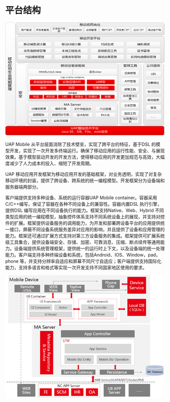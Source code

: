 # 平台结构

![](/articles/studio/2-/images/image2.png)

UAP Mobile 从平台层面消除了技术壁垒，实现了跨平台的特征，基于DSL 的模型开发，实现了一次开发多终端运行。确保了移动应用的运行性能、安全、与展现效果。基于模型驱动开发的开发方法，使得移动应用的开发更加规范与高效，大幅度减少了人力成本的投入、缩短了开发周期。

UAP 移动应用开发框架为移动应用开发的基础框架，对业务透明，实现了对复杂移动环境的封装，提供了跨设备、跨系统的统一编程模型。开发框架分为设备端和服务器端两部分。

客户端提供支持多种设备、系统的运行容器UAP Mobile container。容器采用C/C++编写，保证了容器在各种不同设备上的兼容性。容器内置DSL 执行引擎，提供DSL 编写应用在不同设备执行的能力。框架支持Native、Web、Hybrid 不同类型应用的统一编程模型，抽象控件体系支持不同系统设备上的展现，并支持对控件的扩展。框架提供设备服务的调用能力，为开发和部署跨设备平台的应用提供统一接口，屏蔽不同设备系统服务差异对应用的影响，并且提供了设备和应用管理的能力。框架还可通过扩展方式支持对第三方设备服务的集成。框架提供可扩展系统级工具集合，提供设备端安全、存储、加密、可靠消息、压缩、断点续传等通用能力。设备端提供系统管理框架，提供统一的运行时上下文，以及设备端的统一处理能力。客户端支持多种终端设备和系统，包括Android、IOS、Window，pad，phone 等，并支持分辨率自适应和屏幕不同尺寸自适应；客户端提供支持国际化能力，支持多语言和格式等实现一次开发支持不同国家地区使用的要求。

![](/articles/studio/2-/images/image3.png)


